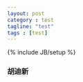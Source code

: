```yaml
---
layout: post
category : test
tagline: "test"
tags : [test]
---
```


{% include JB/setup %}

### 胡迪新
